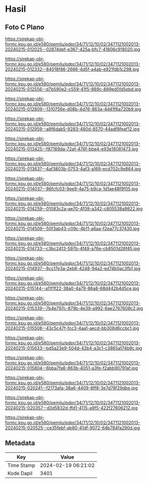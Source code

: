 # Hasil

## Foto C Plano

https://sirekap-obj-formc.kpu.go.id/e580/pemilu/pdpr/34/71/12/10/02/3471121002013-20240215-012025--02874def-e367-425a-bfc7-41806c918020.jpg

https://sirekap-obj-formc.kpu.go.id/e580/pemilu/pdpr/34/71/12/10/02/3471121002013-20240215-012332--84018f86-2666-4d5f-a4ab-e921fdb1c298.jpg

https://sirekap-obj-formc.kpu.go.id/e580/pemilu/pdpr/34/71/12/10/02/3471121002013-20240215-012556--d7b590e2-c559-41f5-889c-889ed5fd5ebd.jpg

https://sirekap-obj-formc.kpu.go.id/e580/pemilu/pdpr/34/71/12/10/02/3471121002013-20240215-012809--1310756e-d08b-4d76-863a-4d41f6a720b9.jpg

https://sirekap-obj-formc.kpu.go.id/e580/pemilu/pdpr/34/71/12/10/02/3471121002013-20240215-012959--a8f6dab5-9283-480d-8570-44adf8feaf12.jpg

https://sirekap-obj-formc.kpu.go.id/e580/pemilu/pdpr/34/71/12/10/02/3471121002013-20240215-013425--f87169da-72af-476f-bbe4-e93e18081473.jpg

https://sirekap-obj-formc.kpu.go.id/e580/pemilu/pdpr/34/71/12/10/02/3471121002013-20240215-013637--4af3803b-0753-4af3-a169-ecd702c9e864.jpg

https://sirekap-obj-formc.kpu.go.id/e580/pemilu/pdpr/34/71/12/10/02/3471121002013-20240215-014037--86fcfc03-9ee9-4a75-b9ca-1d1ae48f9f05.jpg

https://sirekap-obj-formc.kpu.go.id/e580/pemilu/pdpr/34/71/12/10/02/3471121002013-20240215-014259--01083c2a-ae70-4f09-a342-c805538a9822.jpg

https://sirekap-obj-formc.kpu.go.id/e580/pemilu/pdpr/34/71/12/10/02/3471121002013-20240215-014509--50f3ab43-c09c-4b11-a6aa-f2ea77c37430.jpg

https://sirekap-obj-formc.kpu.go.id/e580/pemilu/pdpr/34/71/12/10/02/3471121002013-20240215-014733--c3bc2413-597b-4f49-a76e-cb8501d26f45.jpg

https://sirekap-obj-formc.kpu.go.id/e580/pemilu/pdpr/34/71/12/10/02/3471121002013-20240215-014937--8cc17e3a-2eb6-4248-94a2-ed74b0ac3fb1.jpg

https://sirekap-obj-formc.kpu.go.id/e580/pemilu/pdpr/34/71/12/10/02/3471121002013-20240215-015144--a11f1f22-38a0-4a79-86a8-68d442b4d5ce.jpg

https://sirekap-obj-formc.kpu.go.id/e580/pemilu/pdpr/34/71/12/10/02/3471121002013-20240215-015339--7b4e797c-879b-4e39-a992-6ae2767608c2.jpg

https://sirekap-obj-formc.kpu.go.id/e580/pemilu/pdpr/34/71/12/10/02/3471121002013-20240215-015508--43c5c47f-fcc3-4aa1-aecd-bb308d6ccbc1.jpg

https://sirekap-obj-formc.kpu.go.id/e580/pemilu/pdpr/34/71/12/10/02/3471121002013-20240215-015633--bd5a23e9-504d-42b4-a3c1-c3865a174b9c.jpg

https://sirekap-obj-formc.kpu.go.id/e580/pemilu/pdpr/34/71/12/10/02/3471121002013-20240215-015804--6bba7fa6-863b-4051-a3fe-f2abb90791af.jpg

https://sirekap-obj-formc.kpu.go.id/e580/pemilu/pdpr/34/71/12/10/02/3471121002013-20240215-020241--f2173afa-38a6-4409-8ff8-3e7d78f29dbe.jpg

https://sirekap-obj-formc.kpu.go.id/e580/pemilu/pdpr/34/71/12/10/02/3471121002013-20240215-020357--d3d5832d-ffd1-4115-a9f5-422f27606212.jpg

https://sirekap-obj-formc.kpu.go.id/e580/pemilu/pdpr/34/71/12/10/02/3471121002013-20240215-020525--ce35febf-ab80-41df-9072-64b784fa290d.jpg


## Metadata

| Key        | Value               |
| ---------- | ------------------- |
| Time Stamp | 2024-02-19 06:21:02 |
| Kode Dapil | 3401                |



